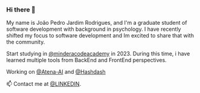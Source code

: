 ### Hi there 👋


My name is João Pedro Jardim Rodrigues, and I'm a graduate student of software development with background in psychology. I have recently shifted my focus to software development and Im excited to share that with the community.

Start studying in [@minderacodeacademy](https://minderacodeacademy.com/) in 2023.  During this time, i have learned multiple tools from BackEnd and FrontEnd perspectives.

Working on [@Atena-AI](https://www.atena-ai.pt/) and [@Hashdash](https://hashdash.com/)

📫 Contact me at [@LINKEDIN](https://www.linkedin.com/in/jo%C3%A3o-pedro-jardim-rodrigues/).


<!--
**johnDoCodigo/johnDoCodigo** is a ✨ _special_ ✨ repository because its `README.md` (this file) appears on your GitHub profile.

Here are some ideas to get you started:

- 🔭 I’m currently working on ...
- 🌱 I’m currently learning ...
- 👯 I’m looking to collaborate on ...
- 🤔 I’m looking for help with ...
- 💬 Ask me about ...
- 📫 How to reach me: ...
- 😄 Pronouns: ...
- ⚡ Fun fact: ...
-->
